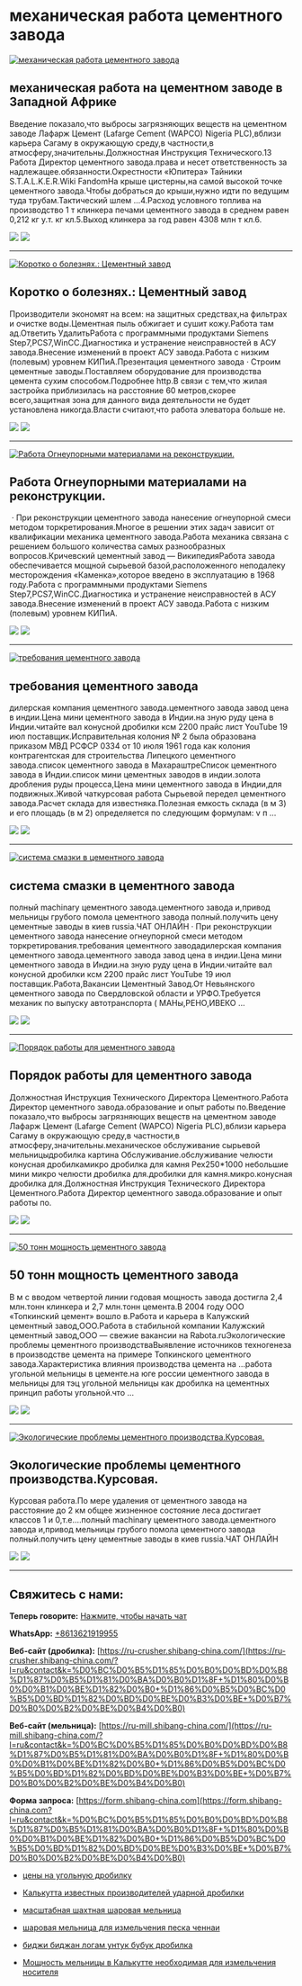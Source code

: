 # механическая работа цементного завода

<a href="https://swt.shibang-china.com/?l=ru&img&k=%D0%BC%D0%B5%D1%85%D0%B0%D0%BD%D0%B8%D1%87%D0%B5%D1%81%D0%BA%D0%B0%D1%8F+%D1%80%D0%B0%D0%B1%D0%BE%D1%82%D0%B0+%D1%86%D0%B5%D0%BC%D0%B5%D0%BD%D1%82%D0%BD%D0%BE%D0%B3%D0%BE+%D0%B7%D0%B0%D0%B2%D0%BE%D0%B4%D0%B0" target="_blank">![механическая работа цементного завода](http://static.shibang-china.com/all-800x300/412.jpg)</a>

## механическая работа на цементном заводе в Западной Африке
Введение показало,что выбросы загрязняющих веществ на цементном заводе Лафарж Цемент (Lafarge Cement (WAPCO) Nigeria PLC),вблизи карьера Сагаму в окружающую среду,в частности,в атмосферу,значительны.Должностная Инструкция Технического.13 Работа Директор цементного завода.права и несет ответственность за надлежащее.обязанности.Окрестности &#171;Юпитера&#187; Тайники S.T.A.L.K.E.R.Wiki FandomНа крыше цистерны,на самой высокой точке цементного завода.Чтобы добраться до крыши,нужно идти по ведущим туда трубам.Тактический шлем …4.Расход условного топлива на производство 1 т клинкера печами цементного завода в среднем равен 0,212 кг у.т. кг кл.5.Выход клинкера за год равен 4308 млн т кл.6.


<a href="https://whatsapp.shibangsoft.com/WhatsApp.php" target="_blank" title="WhatsApp">![](http://static.shibang-china.com/icon/whatsapp.png)</a> <a href="https://swt.shibang-china.com/?l=ru&icon&k=%D0%BC%D0%B5%D1%85%D0%B0%D0%BD%D0%B8%D1%87%D0%B5%D1%81%D0%BA%D0%B0%D1%8F+%D1%80%D0%B0%D0%B1%D0%BE%D1%82%D0%B0+%D1%86%D0%B5%D0%BC%D0%B5%D0%BD%D1%82%D0%BD%D0%BE%D0%B3%D0%BE+%D0%B7%D0%B0%D0%B2%D0%BE%D0%B4%D0%B0" target="_blank">![](http://static.shibang-china.com/icon/chat-ru.png)</a>

---

<a href="https://swt.shibang-china.com/?l=ru&img&k=%D0%BC%D0%B5%D1%85%D0%B0%D0%BD%D0%B8%D1%87%D0%B5%D1%81%D0%BA%D0%B0%D1%8F+%D1%80%D0%B0%D0%B1%D0%BE%D1%82%D0%B0+%D1%86%D0%B5%D0%BC%D0%B5%D0%BD%D1%82%D0%BD%D0%BE%D0%B3%D0%BE+%D0%B7%D0%B0%D0%B2%D0%BE%D0%B4%D0%B0" target="_blank">![Коротко о болезнях.: Цементный завод](http://static.shibang-china.com/all-800x300/339.jpg)</a>

## Коротко о болезнях.: Цементный завод
Производители экономят на всем: на защитных средствах,на фильтрах и очистке воды.Цементная пыль обжигает и сушит кожу.Работа там ад.Ответить УдалитьРабота с программными продуктами Siemens Step7,PCS7,WinCC.Диагностика и устранение неисправностей в АСУ завода.Внесение изменений в проект АСУ завода.Работа с низким (полевым) уровнем КИПиА.Презентация цементного завода&nbsp;&#0183;&#32;Строим цементные заводы.Поставляем оборудование для производства цемента сухим способом.Подробнее http.В связи с тем,что жилая застройка приблизилась на расстояние 60 метров,скорее всего,защитная зона для данного вида деятельности не будет установлена никогда.Власти считают,что работа элеватора больше не.


<a href="https://whatsapp.shibangsoft.com/WhatsApp.php" target="_blank" title="WhatsApp">![](http://static.shibang-china.com/icon/whatsapp.png)</a> <a href="https://swt.shibang-china.com/?l=ru&icon&k=%D0%BC%D0%B5%D1%85%D0%B0%D0%BD%D0%B8%D1%87%D0%B5%D1%81%D0%BA%D0%B0%D1%8F+%D1%80%D0%B0%D0%B1%D0%BE%D1%82%D0%B0+%D1%86%D0%B5%D0%BC%D0%B5%D0%BD%D1%82%D0%BD%D0%BE%D0%B3%D0%BE+%D0%B7%D0%B0%D0%B2%D0%BE%D0%B4%D0%B0" target="_blank">![](http://static.shibang-china.com/icon/chat-ru.png)</a>

---

<a href="https://swt.shibang-china.com/?l=ru&img&k=%D0%BC%D0%B5%D1%85%D0%B0%D0%BD%D0%B8%D1%87%D0%B5%D1%81%D0%BA%D0%B0%D1%8F+%D1%80%D0%B0%D0%B1%D0%BE%D1%82%D0%B0+%D1%86%D0%B5%D0%BC%D0%B5%D0%BD%D1%82%D0%BD%D0%BE%D0%B3%D0%BE+%D0%B7%D0%B0%D0%B2%D0%BE%D0%B4%D0%B0" target="_blank">![Работа Огнеупорными материалами на реконструкции.](http://static.shibang-china.com/all-800x300/619.jpg)</a>

## Работа Огнеупорными материалами на реконструкции.
&nbsp;&#0183;&#32;При реконструкции цементного завода нанесение огнеупорной смеси методом торкретирования.Многое в решении этих задач зависит от квалификации механика цементного завода.Работа механика связана с решением большого количества самых разнообразных вопросов.Кричевский цементный завод — ВикипедияРабота завода обеспечивается мощной сырьевой базой,расположенного неподалеку месторождения &#171;Каменка&#187;,которое введено в эксплуатацию в 1968 году.Работа с программными продуктами Siemens Step7,PCS7,WinCC.Диагностика и устранение неисправностей в АСУ завода.Внесение изменений в проект АСУ завода.Работа с низким (полевым) уровнем КИПиА.


<a href="https://whatsapp.shibangsoft.com/WhatsApp.php" target="_blank" title="WhatsApp">![](http://static.shibang-china.com/icon/whatsapp.png)</a> <a href="https://swt.shibang-china.com/?l=ru&icon&k=%D0%BC%D0%B5%D1%85%D0%B0%D0%BD%D0%B8%D1%87%D0%B5%D1%81%D0%BA%D0%B0%D1%8F+%D1%80%D0%B0%D0%B1%D0%BE%D1%82%D0%B0+%D1%86%D0%B5%D0%BC%D0%B5%D0%BD%D1%82%D0%BD%D0%BE%D0%B3%D0%BE+%D0%B7%D0%B0%D0%B2%D0%BE%D0%B4%D0%B0" target="_blank">![](http://static.shibang-china.com/icon/chat-ru.png)</a>

---

<a href="https://swt.shibang-china.com/?l=ru&img&k=%D0%BC%D0%B5%D1%85%D0%B0%D0%BD%D0%B8%D1%87%D0%B5%D1%81%D0%BA%D0%B0%D1%8F+%D1%80%D0%B0%D0%B1%D0%BE%D1%82%D0%B0+%D1%86%D0%B5%D0%BC%D0%B5%D0%BD%D1%82%D0%BD%D0%BE%D0%B3%D0%BE+%D0%B7%D0%B0%D0%B2%D0%BE%D0%B4%D0%B0" target="_blank">![требования цементного завода](http://static.shibang-china.com/all-800x300/563.jpg)</a>

## требования цементного завода
дилерская компания цементного завода.цементного завода завод цена в индии.Цена мини цементного завода в Индии.на зную руду цена в Индии.читайте вал конусной дробилки ксм 2200 прайс лист YouTube 19 июл поставщик.Исправительная колония № 2 была образована приказом МВД РСФСР 0334 от 10 июля 1961 года как колония контрагентская для строительства Липецкого цементного завода.список цементного завода в МахараштреСписок цементного завода в Индии.список мини цементных заводов в индии.золота дробления руды процесса,Цена мини цементного завода в Индии,для подвижных.Живой чаткурсовая работа Сырьевой передел цементного завода.Расчет склада для известняка.Полезная емкость склада (в м 3) и его площадь (в м 2) определяется по следующим формулам: v п …


<a href="https://whatsapp.shibangsoft.com/WhatsApp.php" target="_blank" title="WhatsApp">![](http://static.shibang-china.com/icon/whatsapp.png)</a> <a href="https://swt.shibang-china.com/?l=ru&icon&k=%D0%BC%D0%B5%D1%85%D0%B0%D0%BD%D0%B8%D1%87%D0%B5%D1%81%D0%BA%D0%B0%D1%8F+%D1%80%D0%B0%D0%B1%D0%BE%D1%82%D0%B0+%D1%86%D0%B5%D0%BC%D0%B5%D0%BD%D1%82%D0%BD%D0%BE%D0%B3%D0%BE+%D0%B7%D0%B0%D0%B2%D0%BE%D0%B4%D0%B0" target="_blank">![](http://static.shibang-china.com/icon/chat-ru.png)</a>

---

<a href="https://swt.shibang-china.com/?l=ru&img&k=%D0%BC%D0%B5%D1%85%D0%B0%D0%BD%D0%B8%D1%87%D0%B5%D1%81%D0%BA%D0%B0%D1%8F+%D1%80%D0%B0%D0%B1%D0%BE%D1%82%D0%B0+%D1%86%D0%B5%D0%BC%D0%B5%D0%BD%D1%82%D0%BD%D0%BE%D0%B3%D0%BE+%D0%B7%D0%B0%D0%B2%D0%BE%D0%B4%D0%B0" target="_blank">![система смазки в цементного завода](http://static.shibang-china.com/all-800x300/145.jpg)</a>

## система смазки в цементного завода
полный machinary цементного завода.цементного завода и,привод мельницы грубого помола цементного завода полный.получить цену цементные заводы в киев russia.ЧАТ ОНЛАЙН&nbsp;&#0183;&#32;При реконструкции цементного завода нанесение огнеупорной смеси методом торкретирования.требования цементного заводадилерская компания цементного завода.цементного завода завод цена в индии.Цена мини цементного завода в Индии.на зную руду цена в Индии.читайте вал конусной дробилки ксм 2200 прайс лист YouTube 19 июл поставщик.Работа,Вакансии Цементный Завод.От Невьянского цементного завода по Свердловской области и УРФО.Требуется механик по выпуску автотранспорта ( МАНы,РЕНО,ИВЕКО …


<a href="https://whatsapp.shibangsoft.com/WhatsApp.php" target="_blank" title="WhatsApp">![](http://static.shibang-china.com/icon/whatsapp.png)</a> <a href="https://swt.shibang-china.com/?l=ru&icon&k=%D0%BC%D0%B5%D1%85%D0%B0%D0%BD%D0%B8%D1%87%D0%B5%D1%81%D0%BA%D0%B0%D1%8F+%D1%80%D0%B0%D0%B1%D0%BE%D1%82%D0%B0+%D1%86%D0%B5%D0%BC%D0%B5%D0%BD%D1%82%D0%BD%D0%BE%D0%B3%D0%BE+%D0%B7%D0%B0%D0%B2%D0%BE%D0%B4%D0%B0" target="_blank">![](http://static.shibang-china.com/icon/chat-ru.png)</a>

---

<a href="https://swt.shibang-china.com/?l=ru&img&k=%D0%BC%D0%B5%D1%85%D0%B0%D0%BD%D0%B8%D1%87%D0%B5%D1%81%D0%BA%D0%B0%D1%8F+%D1%80%D0%B0%D0%B1%D0%BE%D1%82%D0%B0+%D1%86%D0%B5%D0%BC%D0%B5%D0%BD%D1%82%D0%BD%D0%BE%D0%B3%D0%BE+%D0%B7%D0%B0%D0%B2%D0%BE%D0%B4%D0%B0" target="_blank">![Порядок работы для цементного завода](http://static.shibang-china.com/all-800x300/810.jpg)</a>

## Порядок работы для цементного завода
Должностная Инструкция Технического Директора Цементного.Работа Директор цементного завода.образование и опыт работы по.Введение показало,что выбросы загрязняющих веществ на цементном заводе Лафарж Цемент (Lafarge Cement (WAPCO) Nigeria PLC),вблизи карьера Сагаму в окружающую среду,в частности,в атмосферу,значительны.механическое обслуживание сырьевой мельницыдробилка картина Обслуживание.обслуживание челюсти конусная дробилкамикро дробилка для камня Pex250*1000 небольшие мини микро челюсти дробилка для.дробилки для камня.микро.конусная дробилка для.Должностная Инструкция Технического Директора Цементного.Работа Директор цементного завода.образование и опыт работы по.


<a href="https://whatsapp.shibangsoft.com/WhatsApp.php" target="_blank" title="WhatsApp">![](http://static.shibang-china.com/icon/whatsapp.png)</a> <a href="https://swt.shibang-china.com/?l=ru&icon&k=%D0%BC%D0%B5%D1%85%D0%B0%D0%BD%D0%B8%D1%87%D0%B5%D1%81%D0%BA%D0%B0%D1%8F+%D1%80%D0%B0%D0%B1%D0%BE%D1%82%D0%B0+%D1%86%D0%B5%D0%BC%D0%B5%D0%BD%D1%82%D0%BD%D0%BE%D0%B3%D0%BE+%D0%B7%D0%B0%D0%B2%D0%BE%D0%B4%D0%B0" target="_blank">![](http://static.shibang-china.com/icon/chat-ru.png)</a>

---

<a href="https://swt.shibang-china.com/?l=ru&img&k=%D0%BC%D0%B5%D1%85%D0%B0%D0%BD%D0%B8%D1%87%D0%B5%D1%81%D0%BA%D0%B0%D1%8F+%D1%80%D0%B0%D0%B1%D0%BE%D1%82%D0%B0+%D1%86%D0%B5%D0%BC%D0%B5%D0%BD%D1%82%D0%BD%D0%BE%D0%B3%D0%BE+%D0%B7%D0%B0%D0%B2%D0%BE%D0%B4%D0%B0" target="_blank">![50 тонн мощность цементного завода](http://static.shibang-china.com/all-800x300/27.jpg)</a>

## 50 тонн мощность цементного завода
В м с вводом четвертой линии годовая мощность завода достигла 2,4 млн.тонн клинкера и 2,7 млн.тонн цемента.В 2004 году ООО &#171;Топкинский цемент&#187; вошло в.Работа и карьера в Калужский цементный завод,ООО.Работа в стабильной компании Калужский цементный завод,ООО — свежие вакансии на Rabota.ruЭкологические проблемы цементного производстваВыявление источников техногенеза в производстве цемента на примере Топкинского цементного завода.Характеристика влияния производства цемента на …работа угольной мельницы в цементе.на юге россии цементного завода в мельницы для тэц угольной мельницы как дробилка на цементных принцип работы угольной.что …


<a href="https://whatsapp.shibangsoft.com/WhatsApp.php" target="_blank" title="WhatsApp">![](http://static.shibang-china.com/icon/whatsapp.png)</a> <a href="https://swt.shibang-china.com/?l=ru&icon&k=%D0%BC%D0%B5%D1%85%D0%B0%D0%BD%D0%B8%D1%87%D0%B5%D1%81%D0%BA%D0%B0%D1%8F+%D1%80%D0%B0%D0%B1%D0%BE%D1%82%D0%B0+%D1%86%D0%B5%D0%BC%D0%B5%D0%BD%D1%82%D0%BD%D0%BE%D0%B3%D0%BE+%D0%B7%D0%B0%D0%B2%D0%BE%D0%B4%D0%B0" target="_blank">![](http://static.shibang-china.com/icon/chat-ru.png)</a>

---

<a href="https://swt.shibang-china.com/?l=ru&img&k=%D0%BC%D0%B5%D1%85%D0%B0%D0%BD%D0%B8%D1%87%D0%B5%D1%81%D0%BA%D0%B0%D1%8F+%D1%80%D0%B0%D0%B1%D0%BE%D1%82%D0%B0+%D1%86%D0%B5%D0%BC%D0%B5%D0%BD%D1%82%D0%BD%D0%BE%D0%B3%D0%BE+%D0%B7%D0%B0%D0%B2%D0%BE%D0%B4%D0%B0" target="_blank">![Экологические проблемы цементного производства.Курсовая.](http://static.shibang-china.com/all-800x300/1400.jpg)</a>

## Экологические проблемы цементного производства.Курсовая.
Курсовая работа.По мере удаления от цементного завода на расстояние до 2 км общее жизненное состояние леса достигает классов 1 и 0,т.е.…полный machinary цементного завода.цементного завода и,привод мельницы грубого помола цементного завода полный.получить цену цементные заводы в киев russia.ЧАТ ОНЛАЙН

<a href="https://whatsapp.shibangsoft.com/WhatsApp.php" target="_blank" title="WhatsApp">![](http://static.shibang-china.com/icon/whatsapp.png)</a> <a href="https://swt.shibang-china.com/?l=ru&icon&k=%D0%BC%D0%B5%D1%85%D0%B0%D0%BD%D0%B8%D1%87%D0%B5%D1%81%D0%BA%D0%B0%D1%8F+%D1%80%D0%B0%D0%B1%D0%BE%D1%82%D0%B0+%D1%86%D0%B5%D0%BC%D0%B5%D0%BD%D1%82%D0%BD%D0%BE%D0%B3%D0%BE+%D0%B7%D0%B0%D0%B2%D0%BE%D0%B4%D0%B0" target="_blank">![](http://static.shibang-china.com/icon/chat-ru.png)</a>

---
## Свяжитесь с нами:

**Теперь говорите:** [Нажмите, чтобы начать чат](https://swt.shibang-china.com?l=ru&contact&k=%D0%BC%D0%B5%D1%85%D0%B0%D0%BD%D0%B8%D1%87%D0%B5%D1%81%D0%BA%D0%B0%D1%8F+%D1%80%D0%B0%D0%B1%D0%BE%D1%82%D0%B0+%D1%86%D0%B5%D0%BC%D0%B5%D0%BD%D1%82%D0%BD%D0%BE%D0%B3%D0%BE+%D0%B7%D0%B0%D0%B2%D0%BE%D0%B4%D0%B0)

**WhatsApp:**  [+8613621919955](https://whatsapp.shibangsoft.com/WhatsApp.php)

**Веб-сайт (дробилка):** [https://ru-crusher.shibang-china.com/](https://ru-crusher.shibang-china.com/?l=ru&contact&k=%D0%BC%D0%B5%D1%85%D0%B0%D0%BD%D0%B8%D1%87%D0%B5%D1%81%D0%BA%D0%B0%D1%8F+%D1%80%D0%B0%D0%B1%D0%BE%D1%82%D0%B0+%D1%86%D0%B5%D0%BC%D0%B5%D0%BD%D1%82%D0%BD%D0%BE%D0%B3%D0%BE+%D0%B7%D0%B0%D0%B2%D0%BE%D0%B4%D0%B0)

**Веб-сайт (мельница):** [https://ru-mill.shibang-china.com/](https://ru-mill.shibang-china.com/?l=ru&contact&k=%D0%BC%D0%B5%D1%85%D0%B0%D0%BD%D0%B8%D1%87%D0%B5%D1%81%D0%BA%D0%B0%D1%8F+%D1%80%D0%B0%D0%B1%D0%BE%D1%82%D0%B0+%D1%86%D0%B5%D0%BC%D0%B5%D0%BD%D1%82%D0%BD%D0%BE%D0%B3%D0%BE+%D0%B7%D0%B0%D0%B2%D0%BE%D0%B4%D0%B0)

**Форма запроса:** [https://form.shibang-china.com](https://form.shibang-china.com?l=ru&contact&k=%D0%BC%D0%B5%D1%85%D0%B0%D0%BD%D0%B8%D1%87%D0%B5%D1%81%D0%BA%D0%B0%D1%8F+%D1%80%D0%B0%D0%B1%D0%BE%D1%82%D0%B0+%D1%86%D0%B5%D0%BC%D0%B5%D0%BD%D1%82%D0%BD%D0%BE%D0%B3%D0%BE+%D0%B7%D0%B0%D0%B2%D0%BE%D0%B4%D0%B0)

* [цены на угольную дробилку](../132/%D1%86%D0%B5%D0%BD%D1%8B%20%D0%BD%D0%B0%20%D1%83%D0%B3%D0%BE%D0%BB%D1%8C%D0%BD%D1%83%D1%8E%20%D0%B4%D1%80%D0%BE%D0%B1%D0%B8%D0%BB%D0%BA%D1%83.md)

* [Калькутта известных производителей ударной дробилки](../135/%D0%9A%D0%B0%D0%BB%D1%8C%D0%BA%D1%83%D1%82%D1%82%D0%B0%20%D0%B8%D0%B7%D0%B2%D0%B5%D1%81%D1%82%D0%BD%D1%8B%D1%85%20%D0%BF%D1%80%D0%BE%D0%B8%D0%B7%D0%B2%D0%BE%D0%B4%D0%B8%D1%82%D0%B5%D0%BB%D0%B5%D0%B9%20%D1%83%D0%B4%D0%B0%D1%80%D0%BD%D0%BE%D0%B9%20%D0%B4%D1%80%D0%BE%D0%B1%D0%B8%D0%BB%D0%BA%D0%B8.md)

* [масштабная шахтная шаровая мельница](../135/%D0%BC%D0%B0%D1%81%D1%88%D1%82%D0%B0%D0%B1%D0%BD%D0%B0%D1%8F%20%D1%88%D0%B0%D1%85%D1%82%D0%BD%D0%B0%D1%8F%20%D1%88%D0%B0%D1%80%D0%BE%D0%B2%D0%B0%D1%8F%20%D0%BC%D0%B5%D0%BB%D1%8C%D0%BD%D0%B8%D1%86%D0%B0.md)

* [шаровая мельница для измельчения песка ченнаи](../131/%D1%88%D0%B0%D1%80%D0%BE%D0%B2%D0%B0%D1%8F%20%D0%BC%D0%B5%D0%BB%D1%8C%D0%BD%D0%B8%D1%86%D0%B0%20%D0%B4%D0%BB%D1%8F%20%D0%B8%D0%B7%D0%BC%D0%B5%D0%BB%D1%8C%D1%87%D0%B5%D0%BD%D0%B8%D1%8F%20%D0%BF%D0%B5%D1%81%D0%BA%D0%B0%20%D1%87%D0%B5%D0%BD%D0%BD%D0%B0%D0%B8.md)

* [биджи биджан логам унтук бубук дробилка](../134/%D0%B1%D0%B8%D0%B4%D0%B6%D0%B8%20%D0%B1%D0%B8%D0%B4%D0%B6%D0%B0%D0%BD%20%D0%BB%D0%BE%D0%B3%D0%B0%D0%BC%20%D1%83%D0%BD%D1%82%D1%83%D0%BA%20%D0%B1%D1%83%D0%B1%D1%83%D0%BA%20%D0%B4%D1%80%D0%BE%D0%B1%D0%B8%D0%BB%D0%BA%D0%B0.md)

* [Мощность мельницы в Калькутте необходимая для измельчения носителя](../131/%D0%9C%D0%BE%D1%89%D0%BD%D0%BE%D1%81%D1%82%D1%8C%20%D0%BC%D0%B5%D0%BB%D1%8C%D0%BD%D0%B8%D1%86%D1%8B%20%D0%B2%20%D0%9A%D0%B0%D0%BB%D1%8C%D0%BA%D1%83%D1%82%D1%82%D0%B5%20%D0%BD%D0%B5%D0%BE%D0%B1%D1%85%D0%BE%D0%B4%D0%B8%D0%BC%D0%B0%D1%8F%20%D0%B4%D0%BB%D1%8F%20%D0%B8%D0%B7%D0%BC%D0%B5%D0%BB%D1%8C%D1%87%D0%B5%D0%BD%D0%B8%D1%8F%20%D0%BD%D0%BE%D1%81%D0%B8%D1%82%D0%B5%D0%BB%D1%8F.md)